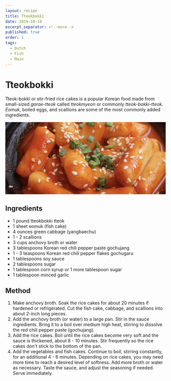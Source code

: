 ```yaml
---
layout: recipe
title: Tteokbokki
date: 2019-10-19
excerpt_separator: <!--more-->
published: true
order: 1
tags:
  - Dutch
  - Fish
  - Main
---
```


# Tteokbokki

Tteok-bokki or stir-fried rice cakes is a popular Korean food made from small-sized _garae-tteok_ called _tteokmyeon_ or commonly _tteok-bokki-tteok_. _Eomuk_, boiled eggs, and scallions are some of the most commonly added ingredients.

<!--more-->

[![Tteokbokki](/_uploads/tteokbokki.png)](/_uploads/tteokbokki.png)

## Ingredients

- 1 pound tteokbokki tteok
- 1 sheet eomuk (fish cake)
- 4 ounces green cabbage (yangbaechu)
- 1 - 2 scallions
- 3 cups anchovy broth or water
- 3 tablespoons Korean red chili pepper paste gochujang
- 1 - 3 teaspoons Korean red chili pepper flakes gochugaru
- 1 tablespoons soy sauce
- 2 tablespoons sugar
- 1 tablespoon corn syrup or 1 more tablespoon sugar
- 1 tablespoon minced garlic

## Method

1. Make anchovy broth. Soak the rice cakes for about 20 minutes if hardened or refrigerated. Cut the fish cake, cabbage, and scallions into about 2-inch long pieces.
2. Add the anchovy broth (or water) to a large pan. Stir in the sauce ingredients. Bring it to a boil over medium high heat, stirring to dissolve the red chili pepper paste (gochujang).
3. Add the rice cakes. Boil until the rice cakes become very soft and the sauce is thickened, about 8 - 10 minutes. Stir frequently so the rice cakes don't stick to the bottom of the pan.
4. Add the vegetables and fish cakes. Continue to boil, stirring constantly, for an additional 4 - 6 minutes. Depending on rice cakes, you may need more time to reach a desired level of softness. Add more broth or water as necessary. Taste the sauce, and adjust the seasoning if needed. Serve immediately.
